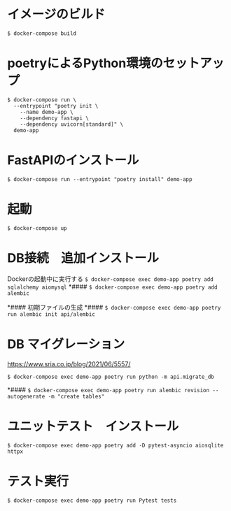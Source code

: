 
# イメージのビルド

`$ docker-compose build`

# poetryによるPython環境のセットアップ
```
$ docker-compose run \
  --entrypoint "poetry init \
    --name demo-app \
    --dependency fastapi \
    --dependency uvicorn[standard]" \
  demo-app
```

# FastAPIのインストール

`$ docker-compose run --entrypoint "poetry install" demo-app`

# 起動
`$ docker-compose up`

# DB接続　追加インストール

Dockerの起動中に実行する
`$ docker-compose exec demo-app poetry add sqlalchemy aiomysql`
*#### `$ docker-compose exec demo-app poetry add alembic`

*#### 初期ファイルの生成
*#### `$ docker-compose exec demo-app poetry run alembic init api/alembic`

# DB マイグレーション
https://www.sria.co.jp/blog/2021/06/5557/

`$ docker-compose exec demo-app poetry run python -m api.migrate_db`

*#### `$ docker-compose exec demo-app poetry run alembic revision --autogenerate -m "create tables"`

# ユニットテスト　インストール

`$ docker-compose exec demo-app poetry add -D pytest-asyncio aiosqlite httpx`

# テスト実行

`$ docker-compose exec demo-app poetry run Pytest tests`